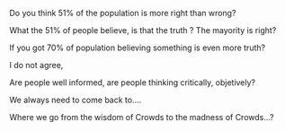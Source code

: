 

Do you think 51% of the population is more right than wrong?

What the 51% of people believe, is that the truth ? The mayority is right? 

If you got 70% of population believing something is even more truth?

I do not agree, 

Are people well informed, are people thinking critically, objetively? 

We always need to come back to....

Where we go from the wisdom of Crowds to the madness of Crowds...?




